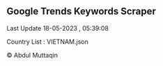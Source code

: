 

## Google Trends Keywords Scraper 
 
Last Update 18-05-2023 , 05:39:08

Country List :
VIETNAM.json



© Abdul Muttaqin 
